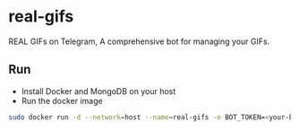 # real-gifs
REAL GIFs on Telegram, A comprehensive bot for managing your GIFs.

## Run
- Install Docker and MongoDB on your host
- Run the docker image
```bash
sudo docker run -d --network=host --name=real-gifs -e BOT_TOKEN=<your-bot-token> -e BOT_USERNAME=<your-bot-username> -e PLACEHOLDER_GIF=<your-placeholder-gif-file-id> alirezabrtn/real-gifs:latest
```
